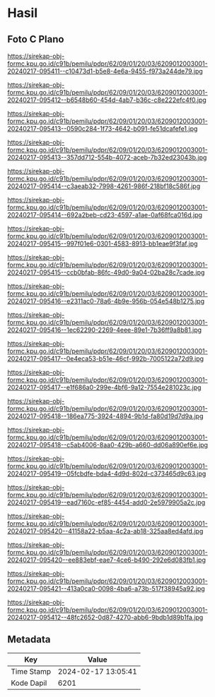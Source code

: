 # Hasil

## Foto C Plano

https://sirekap-obj-formc.kpu.go.id/c91b/pemilu/pdpr/62/09/01/20/03/6209012003001-20240217-095411--c10473d1-b5e8-4e6a-9455-f973a244de79.jpg

https://sirekap-obj-formc.kpu.go.id/c91b/pemilu/pdpr/62/09/01/20/03/6209012003001-20240217-095412--b6548b60-454d-4ab7-b36c-c8e222efc4f0.jpg

https://sirekap-obj-formc.kpu.go.id/c91b/pemilu/pdpr/62/09/01/20/03/6209012003001-20240217-095413--0590c284-1f73-4642-b091-fe51dcafefe1.jpg

https://sirekap-obj-formc.kpu.go.id/c91b/pemilu/pdpr/62/09/01/20/03/6209012003001-20240217-095413--357dd712-554b-4072-aceb-7b32ed23043b.jpg

https://sirekap-obj-formc.kpu.go.id/c91b/pemilu/pdpr/62/09/01/20/03/6209012003001-20240217-095414--c3aeab32-7998-4261-986f-218bf18c586f.jpg

https://sirekap-obj-formc.kpu.go.id/c91b/pemilu/pdpr/62/09/01/20/03/6209012003001-20240217-095414--692a2beb-cd23-4597-a1ae-0af68fca016d.jpg

https://sirekap-obj-formc.kpu.go.id/c91b/pemilu/pdpr/62/09/01/20/03/6209012003001-20240217-095415--997f01e6-0301-4583-8913-bb1eae9f3faf.jpg

https://sirekap-obj-formc.kpu.go.id/c91b/pemilu/pdpr/62/09/01/20/03/6209012003001-20240217-095415--ccb0bfab-86fc-49d0-9a04-02ba28c7cade.jpg

https://sirekap-obj-formc.kpu.go.id/c91b/pemilu/pdpr/62/09/01/20/03/6209012003001-20240217-095416--e2311ac0-78a6-4b9e-956b-054e548b1275.jpg

https://sirekap-obj-formc.kpu.go.id/c91b/pemilu/pdpr/62/09/01/20/03/6209012003001-20240217-095416--1ec62290-2269-4eee-89e1-7b36ff9a8b81.jpg

https://sirekap-obj-formc.kpu.go.id/c91b/pemilu/pdpr/62/09/01/20/03/6209012003001-20240217-095417--0e4eca53-b51e-46cf-992b-7005122a72d9.jpg

https://sirekap-obj-formc.kpu.go.id/c91b/pemilu/pdpr/62/09/01/20/03/6209012003001-20240217-095417--e1f686a0-299e-4bf6-9a12-7554e281023c.jpg

https://sirekap-obj-formc.kpu.go.id/c91b/pemilu/pdpr/62/09/01/20/03/6209012003001-20240217-095418--186ea775-3924-4894-9b1d-fa80d19d7d9a.jpg

https://sirekap-obj-formc.kpu.go.id/c91b/pemilu/pdpr/62/09/01/20/03/6209012003001-20240217-095418--c5ab4006-8aa0-429b-a660-dd06a890ef6e.jpg

https://sirekap-obj-formc.kpu.go.id/c91b/pemilu/pdpr/62/09/01/20/03/6209012003001-20240217-095419--05fcbdfe-bda4-4d9d-802d-c373465d9c63.jpg

https://sirekap-obj-formc.kpu.go.id/c91b/pemilu/pdpr/62/09/01/20/03/6209012003001-20240217-095419--ead7160c-ef85-4454-add0-2e5979905a2c.jpg

https://sirekap-obj-formc.kpu.go.id/c91b/pemilu/pdpr/62/09/01/20/03/6209012003001-20240217-095420--41158a22-b5aa-4c2a-ab18-325aa8ed4afd.jpg

https://sirekap-obj-formc.kpu.go.id/c91b/pemilu/pdpr/62/09/01/20/03/6209012003001-20240217-095420--ee883ebf-eae7-4ce6-b490-292e6d083fb1.jpg

https://sirekap-obj-formc.kpu.go.id/c91b/pemilu/pdpr/62/09/01/20/03/6209012003001-20240217-095421--413a0ca0-0098-4ba6-a73b-517f38945a92.jpg

https://sirekap-obj-formc.kpu.go.id/c91b/pemilu/pdpr/62/09/01/20/03/6209012003001-20240217-095412--48fc2652-0d87-4270-abb6-9bdb1d89b1fa.jpg


## Metadata

| Key        | Value               |
| ---------- | ------------------- |
| Time Stamp | 2024-02-17 13:05:41 |
| Kode Dapil | 6201                |



